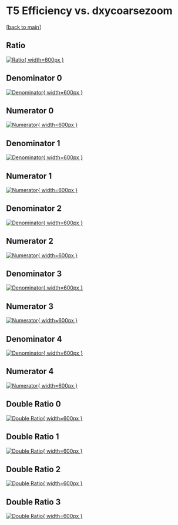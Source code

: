 # T5 Efficiency vs. dxycoarsezoom

[[back to main](./)]



## Ratio

[![Ratio](../mtv/var/T5_loweta_321_1_eff_dxycoarsezoom.png){ width=600px }](../mtv/var/T5_loweta_321_1_eff_dxycoarsezoom.pdf)

## Denominator 0

[![Denominator](../mtv/den/T5_loweta_321_1_eff_dxycoarsezoom_den0.png){ width=600px }](../mtv/den/T5_loweta_321_1_eff_dxycoarsezoom_den0.pdf)

## Numerator 0

[![Numerator](../mtv/num/T5_loweta_321_1_eff_dxycoarsezoom_num0.png){ width=600px }](../mtv/num/T5_loweta_321_1_eff_dxycoarsezoom_num0.pdf)

## Denominator 1

[![Denominator](../mtv/den/T5_loweta_321_1_eff_dxycoarsezoom_den1.png){ width=600px }](../mtv/den/T5_loweta_321_1_eff_dxycoarsezoom_den1.pdf)

## Numerator 1

[![Numerator](../mtv/num/T5_loweta_321_1_eff_dxycoarsezoom_num1.png){ width=600px }](../mtv/num/T5_loweta_321_1_eff_dxycoarsezoom_num1.pdf)

## Denominator 2

[![Denominator](../mtv/den/T5_loweta_321_1_eff_dxycoarsezoom_den2.png){ width=600px }](../mtv/den/T5_loweta_321_1_eff_dxycoarsezoom_den2.pdf)

## Numerator 2

[![Numerator](../mtv/num/T5_loweta_321_1_eff_dxycoarsezoom_num2.png){ width=600px }](../mtv/num/T5_loweta_321_1_eff_dxycoarsezoom_num2.pdf)

## Denominator 3

[![Denominator](../mtv/den/T5_loweta_321_1_eff_dxycoarsezoom_den3.png){ width=600px }](../mtv/den/T5_loweta_321_1_eff_dxycoarsezoom_den3.pdf)

## Numerator 3

[![Numerator](../mtv/num/T5_loweta_321_1_eff_dxycoarsezoom_num3.png){ width=600px }](../mtv/num/T5_loweta_321_1_eff_dxycoarsezoom_num3.pdf)

## Denominator 4

[![Denominator](../mtv/den/T5_loweta_321_1_eff_dxycoarsezoom_den4.png){ width=600px }](../mtv/den/T5_loweta_321_1_eff_dxycoarsezoom_den4.pdf)

## Numerator 4

[![Numerator](../mtv/num/T5_loweta_321_1_eff_dxycoarsezoom_num4.png){ width=600px }](../mtv/num/T5_loweta_321_1_eff_dxycoarsezoom_num4.pdf)

## Double Ratio 0

[![Double Ratio](../mtv/ratio/T5_loweta_321_1_eff_dxycoarsezoom_ratio0.png){ width=600px }](../mtv/ratio/T5_loweta_321_1_eff_dxycoarsezoom_ratio0.pdf)

## Double Ratio 1

[![Double Ratio](../mtv/ratio/T5_loweta_321_1_eff_dxycoarsezoom_ratio1.png){ width=600px }](../mtv/ratio/T5_loweta_321_1_eff_dxycoarsezoom_ratio1.pdf)

## Double Ratio 2

[![Double Ratio](../mtv/ratio/T5_loweta_321_1_eff_dxycoarsezoom_ratio2.png){ width=600px }](../mtv/ratio/T5_loweta_321_1_eff_dxycoarsezoom_ratio2.pdf)

## Double Ratio 3

[![Double Ratio](../mtv/ratio/T5_loweta_321_1_eff_dxycoarsezoom_ratio3.png){ width=600px }](../mtv/ratio/T5_loweta_321_1_eff_dxycoarsezoom_ratio3.pdf)

